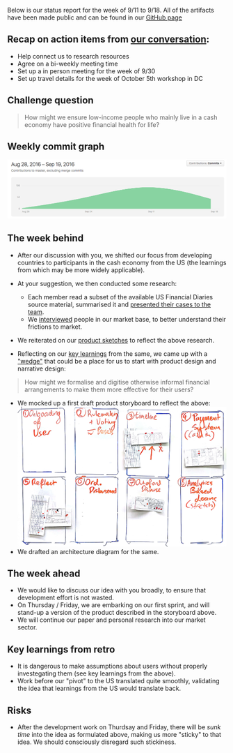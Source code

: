 
Below is our status report for the week of 9/11 to 9/18. All of the artifacts have been made public and can be found in our [GitHub page](https://github.com/Cash-Economy/BMGF)

## Recap on action items from [our conversation](https://github.com/Cash-Economy/BMGF/blob/master/research/External%20meeting%20log.md):

* Help connect us to research resources
*	Agree on a bi-weekly meeting time
*	Set up a in person meeting for the week of 9/30
*	Set up travel details for the week of October 5th workshop in DC

## Challenge question

> How might we ensure low-income people who mainly live in a cash economy have positive financial health for life?

## Weekly commit graph

![Commit graph 2](https://github.com/Cash-Economy/BMGF/blob/master/Artifacts/misc/Commit%20graph%201.png?raw=true "Commit graph 2")

## The week behind

* After our discussion with you, we shifted our focus from developing countries to participants in the cash economy from the US (the learnings from which may be more widely applicable).
* At your suggestion, we then conducted some research:
  * Each member read a subset of the available US Financial Diaries source material, summarised it and [presented their cases to the team](https://github.com/Cash-Economy/BMGF/blob/master/research/US%20Financial%20Diaries%20-%20summary%20of%20families.md).
  * We [interviewed](https://github.com/Cash-Economy/BMGF/blob/master/research/Vox%20Populi.md) people in our market base, to better understand their frictions to market.

* We reiterated on our [product sketches](https://github.com/Cash-Economy/BMGF/tree/master/Artifacts/elements/product-sketches/post-research) to reflect the above research.
* Reflecting on our [key learnings](https://github.com/Cash-Economy/BMGF/blob/master/research/US%20Financial%20Diaries%20-%20summary%20of%20families.md#primary-lessons-learned) from the same, we came up with a ["wedge"](https://github.com/Cash-Economy/BMGF/blob/master/Artifacts/elements/Wedges.md) that could be a place for us to start with product design and narrative design:

> How might we formalise and digitise otherwise informal financial arrangements to make them more effective for their users?

* We mocked up a first draft product storyboard to reflect the above:
![Storyboard](https://github.com/Cash-Economy/BMGF/blob/master/Artifacts/elements/storyboard/Storyboard%20v1.jpg?raw=true "Version 1 of Storyboard")
* We drafted an architecture diagram for the same.

## The week ahead

* We would like to discuss our idea with you broadly, to ensure that development effort is not wasted.
* On Thursday / Friday, we are embarking on our first sprint, and will stand-up a version of the product described in the storyboard above.
* We will continue our paper and personal research into our market sector.

## Key learnings from retro

* It is dangerous to make assumptions about users without properly investegating them (see key learnings from the above).
* Work before our "pivot" to the US translated quite smoothly, validating the idea that learnings from the US would translate back.

## Risks

* After the development work on Thurdsay and Friday, there will be *sunk time* into the idea as formulated above, making us more "sticky" to that idea. We should consciously disregard such stickiness.
